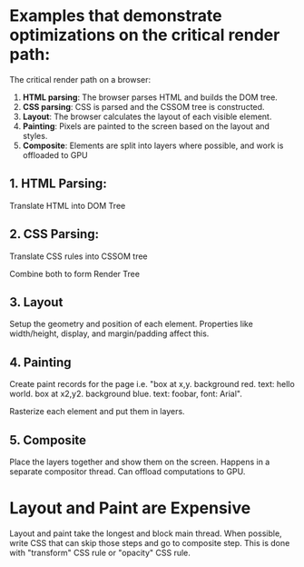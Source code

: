 # Examples that demonstrate optimizations on the critical render path:

The critical render path on a browser:

1. **HTML parsing**: The browser parses HTML and builds the DOM tree.
2. **CSS parsing**: CSS is parsed and the CSSOM tree is constructed.
3. **Layout**: The browser calculates the layout of each visible element.
4. **Painting**: Pixels are painted to the screen based on the layout and styles.
5. **Composite**: Elements are split into layers where possible, and work is offloaded to GPU

## 1. HTML Parsing:

Translate HTML into DOM Tree

## 2. CSS Parsing:

Translate CSS rules into CSSOM tree

Combine both to form Render Tree

## 3. Layout

Setup the geometry and position of each element. Properties like width/height, display, and margin/padding affect this.

## 4. Painting

Create paint records for the page i.e. "box at x,y. background red. text: hello world. box at x2,y2. background blue. text: foobar, font: Arial".

Rasterize each element and put them in layers.

## 5. Composite

Place the layers together and show them on the screen. Happens in a separate compositor thread. Can offload computations to GPU.

# Layout and Paint are Expensive

Layout and paint take the longest and block main thread. When possible, write CSS that can skip those steps and go to composite step. This is done with "transform" CSS rule or "opacity" CSS rule.
